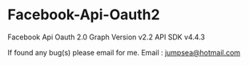 # Facebook-Api-Oauth2
Facebook Api Oauth 2.0
Graph Version v2.2
API SDK v4.4.3

If found any bug(s) please email for me.
Email : jumpsea@hotmail.com
